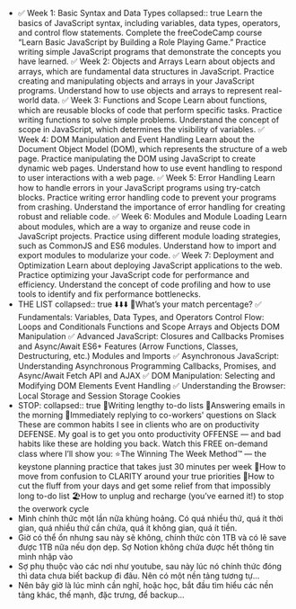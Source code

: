 - ✅ Week 1: Basic Syntax and Data Types
  collapsed:: true
  Learn the basics of JavaScript syntax, including variables, data types, operators, and control flow statements.
  Complete the freeCodeCamp course “Learn Basic JavaScript by Building a Role Playing Game.”
  Practice writing simple JavaScript programs that demonstrate the concepts you have learned.
  ✅ Week 2: Objects and Arrays
  Learn about objects and arrays, which are fundamental data structures in JavaScript.
  Practice creating and manipulating objects and arrays in your JavaScript programs.
  Understand how to use objects and arrays to represent real-world data.
  ✅ Week 3: Functions and Scope
  Learn about functions, which are reusable blocks of code that perform specific tasks.
  Practice writing functions to solve simple problems.
  Understand the concept of scope in JavaScript, which determines the visibility of variables.
  ✅ Week 4: DOM Manipulation and Event Handling
  Learn about the Document Object Model (DOM), which represents the structure of a web page.
  Practice manipulating the DOM using JavaScript to create dynamic web pages.
  Understand how to use event handling to respond to user interactions with a web page.
  ✅ Week 5: Error Handling
  Learn how to handle errors in your JavaScript programs using try-catch blocks.
  Practice writing error handling code to prevent your programs from crashing.
  Understand the importance of error handling for creating robust and reliable code.
  ✅ Week 6: Modules and Module Loading
  Learn about modules, which are a way to organize and reuse code in JavaScript projects.
  Practice using different module loading strategies, such as CommonJS and ES6 modules.
  Understand how to import and export modules to modularize your code.
  ✅ Week 7: Deployment and Optimization
  Learn about deploying JavaScript applications to the web.
  Practice optimizing your JavaScript code for performance and efficiency.
  Understand the concept of code profiling and how to use tools to identify and fix performance bottlenecks.
- THE LIST
  collapsed:: true
  ⬇️⬇️⬇️
  📌What’s your match percentage?
  ✅ Fundamentals:
  Variables, Data Types, and Operators
  Control Flow: Loops and Conditionals
  Functions and Scope
  Arrays and Objects
  DOM Manipulation
  ✅ Advanced JavaScript:
  Closures and Callbacks
  Promises and Async/Await
  ES6+ Features (Arrow Functions, Classes, Destructuring, etc.)
  Modules and Imports
  ✅ Asynchronous JavaScript:
  Understanding Asynchronous Programming
  Callbacks, Promises, and Async/Await
  Fetch API and AJAX
  ✅ DOM Manipulation:
  Selecting and Modifying DOM Elements
  Event Handling
  ✅ Understanding the Browser:
  Local Storage and Session Storage
  Cookies
- STOP: 
  collapsed:: true
  🛑Writing lengthy to-do lists
  🛑Answering emails in the morning 
  🛑Immediately replying to co-workers' questions on Slack 
  These are common habits I see in clients who are on productivity DEFENSE. My goal is to get you onto productivity OFFENSE — and bad habits like these are holding you back. 
  Watch this FREE on-demand class where I’ll show you: 
  ⭐️The Winning The Week Method™️ — the keystone planning practice that takes just 30 minutes per week
  💪How to move from confusion to CLARITY around your true priorities
  📝How to cut the fluff from your days and get some relief from that impossibly long to-do list
  🏖How to unplug and recharge (you’ve earned it!) to stop the overwork cycle
- Mình chính thức một lần nữa khủng hoảng. Có quá nhiều thứ, quá ít thời gian, quá nhiều thứ cần chứa, quá ít không gian, quá ít tiền.
- Giờ có thể ổn nhưng sau này sẽ không, chính thức còn 1TB và có lẽ save được 1TB nữa nếu dọn dẹp. Sợ Notion không chứa được hết thông tin mình nhập vào
- Sợ phụ thuộc vào các nơi như youtube, sau này lúc nó chính thức đóng thì data chưa biết backup đi đâu. Nên có một nền tảng tương tự...
- Nên bây giờ là lúc mình cần nghĩ, hoặc học, bắt đầu tìm hiểu các nền tảng khác, thế mạnh, đặc trưng, để backup...